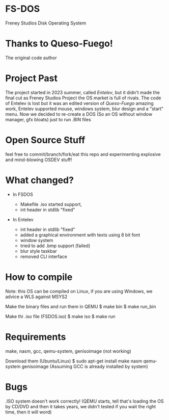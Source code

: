 # FS-DOS
Freney Studios Disk Operating System

# Thanks to Queso-Fuego!
The original code author

# Project Past 
The project started in 2023 summer,
called *Entelev*, but it didn't made
the final cut as Freney Studios Project
the OS market is full of rivals. The code
of Entelev is lost but it was an edited 
version of *Queso-Fuego* amazing work,
Entelev supported mouse, windows system,
blur design and a "start" menu. Now we
decided to re-create a DOS (So an OS without
window manager, gfx bloats) just to run 
.BIN files 

# Open Source Stuff
feel free to commit/branch/fork/eat
this repo and experimenting explosive
and mind-blowing OSDEV stuff!

# What changed?
- In FSDOS
  - Makefile .iso started support,
  - int header in stdlib "fixed"

- In Entelev
   - int header in stdlib "fixed"
   - added a graphical environment with texts using 8 bit font
   - window system
   - tried to add .bmp support (failed)
   - blur style taskbar
   - removed CLI interface
 
# How to compile
Note: this OS can be compiled on Linux, if you are using Windows, we advice a WLS against MSYS2

Make the binary files and run them in QEMU
  $ make bin
  $ make run_bin

Make thi .iso file (FSDOS.iso)
  $ make iso
  $ make run

# Requirements
make, nasm, gcc, qemu-system, genisoimage (not working)

Download them (Ubuntu/Linux)
  $ sudo apt-get install make nasm qemu-system genisoimage
  (Assuming GCC is already installed by system)

# Bugs
.ISO system doesn't work correctly!
(QEMU starts, tell that's loading the OS by CD/DVD
 and then it takes years, we didn't tested if you
 wait the right time, then it will word)


